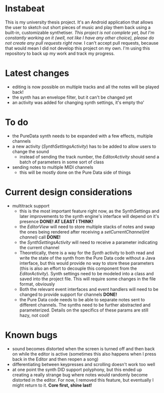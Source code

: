 # Instabeat

This is my university thesis project. It's an Android application that allows the user to sketch out short pieces of music and play them 
back using a built-in, customizable synthetiser. *This project is not complete yet, but I'm constantly working on it (well, not like I have
any other choice), please do not create any pull requests right now.* I can't accept pull requests, because that would mean I did not
develop this project on my own. I'm using this repository to back up my work and track my progress.

# Latest changes
- editing is now possible on multiple tracks and all the notes will be played back!
- the synth has an envelope filter, but it can't be changed yet
- an activity was added for changing synth settings, it's empty tho'

# To do
- the PureData synth needs to be expanded with a few effects, multiple channels
- a new activity (*SynthSettingsActivity*) has to be added to allow users to change the sound
  - instead of sending the track number, the *EditorActivity* should send a batch of parameters in some sort of class
- sending notes to multiple MIDI channels
  - this will be mostly done on the Pure Data side of things

# Current design considerations
- multitrack support
  - this is the most important feature right now, as the SynthSettings and later improvements to the synth engine's interface will depend on it's presence **DONE! AT LEAST I THINK!**
  - the *EditorView* will need to store multiple stacks of notes and swap the ones being rendered after receiving a *setCurrentChannel(int channel)* call **DONE!**
  - the *SynthSettingsActivity* will need to receive a parameter indicating the current channel
  - Theoretically, there is a way for the *Synth* activity to both read and write the state of the synth from the Pure Data code without a Java interface, but this would provide no way to store these parameters (this is also an effort to decouple this component from the *EditorActivity*). Synth settings need to be modeled into a class and saved into the project file. This will require some changes in the file format, obviously
  - Both the relevant event interfaces and event handlers will need to be changed to provide support for channels **DONE!**
  - the Pure Data code needs to be able to separate notes sent to different channels. The synths need to be further abstracted and parameterized. Details on the specifics of these params are still hazy, not cool!

# Known bugs
- sound becomes distorted when the screen is turned off and then back on while the editor is
active (sometimes this also happens when I press back in the Editor and then reopen a song)
- differentiating between keypresses and scrolling doesn't work too well
- at one point the synth DID support polyphony, but this ended up creating a really strange bug where notes would randomly become distorted in the editor. For now, I removed this feature, but eventually I might return to it. **Core first, shine last!**
